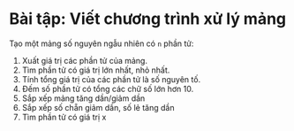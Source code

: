 # Bài tập: Viết chương trình xử lý mảng
Tạo một mảng số nguyên ngẫu nhiên có `n` phần tử:
1. Xuất giá trị các phần tử của mảng.
2. Tìm phần tử có giá trị lớn nhất, nhỏ nhất. 
3. Tính tổng giá trị của các phần tử là số nguyên tố.
4. Đếm số phần tử có tổng các chữ số lớn hơn 10.
5. Sắp xếp mảng tăng dần/giảm dần 
6. Sắp xếp số chẵn giảm dần, số lẻ tăng dần 
7. Tìm phần tử có giá trị x